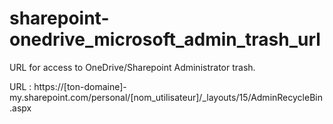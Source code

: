# sharepoint-onedrive_microsoft_admin_trash_url
URL for access to OneDrive/Sharepoint Administrator trash.

URL : https://[ton-domaine]-my.sharepoint.com/personal/[nom_utilisateur]/_layouts/15/AdminRecycleBin.aspx
